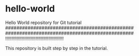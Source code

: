 # hello-world
Hello World repository for Git tutorial
##############################################
##############################################
!!!!!!!!!!!!!!!!!!!!!!!!!!!!!!!!!!!!!!!!!!!!!!

This repository is built step by step in the tutorial.
